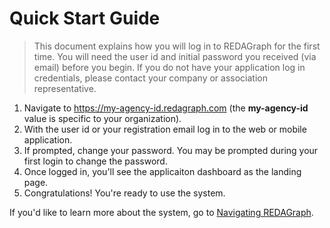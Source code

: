 # Quick Start Guide

> This document explains how you will log in to REDAGraph for the first time. You will need the user id and initial password you received (via email) before you begin. If you do not have your application log in credentials, please contact your company or association representative.

1.  Navigate to https://my-agency-id.redagraph.com (the **my-agency-id** value is specific to your organization).
2.  With the user id or your registration email log in to the web or mobile application.
3.  If prompted, change your password. You may be prompted during your first login to change the password.
4.  Once logged in, you'll see the applicaiton dashboard as the landing page.
5.  Congratulations! You're ready to use the system.

If you'd like to learn more about the system, go to  [Navigating REDAGraph](../Web/navigation.md).


